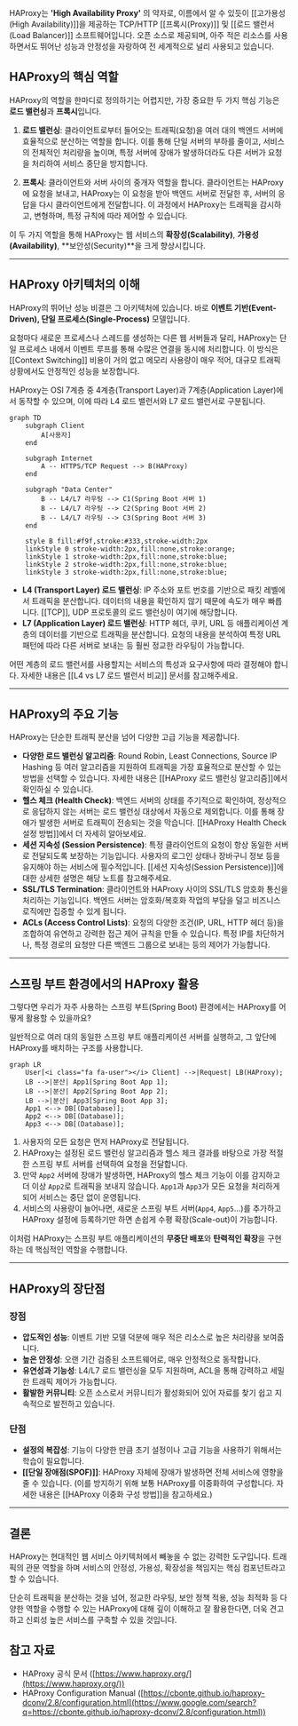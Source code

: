 HAProxy는 **'High Availability Proxy'** 의 약자로, 이름에서 알 수 있듯이 [[고가용성(High Availability)]]을 제공하는 TCP/HTTP [[프록시(Proxy)]] 및 [[로드 밸런서(Load Balancer)]] 소프트웨어입니다. 오픈 소스로 제공되며, 아주 적은 리소스를 사용하면서도 뛰어난 성능과 안정성을 자랑하여 전 세계적으로 널리 사용되고 있습니다.

## HAProxy의 핵심 역할

HAProxy의 역할을 한마디로 정의하기는 어렵지만, 가장 중요한 두 가지 핵심 기능은 **로드 밸런싱**과 **프록시**입니다.

1. **로드 밸런싱**: 클라이언트로부터 들어오는 트래픽(요청)을 여러 대의 백엔드 서버에 효율적으로 분산하는 역할을 합니다. 이를 통해 단일 서버의 부하를 줄이고, 서비스의 전체적인 처리량을 높이며, 특정 서버에 장애가 발생하더라도 다른 서버가 요청을 처리하여 서비스 중단을 방지합니다.
    
2. **프록시**: 클라이언트와 서버 사이의 중개자 역할을 합니다. 클라이언트는 HAProxy에 요청을 보내고, HAProxy는 이 요청을 받아 백엔드 서버로 전달한 후, 서버의 응답을 다시 클라이언트에게 전달합니다. 이 과정에서 HAProxy는 트래픽을 감시하고, 변형하며, 특정 규칙에 따라 제어할 수 있습니다.
    

이 두 가지 역할을 통해 HAProxy는 웹 서비스의 **확장성(Scalability)**, **가용성(Availability)**, **보안성(Security)**을 크게 향상시킵니다.

---

## HAProxy 아키텍처의 이해

HAProxy의 뛰어난 성능 비결은 그 아키텍처에 있습니다. 바로 **이벤트 기반(Event-Driven), 단일 프로세스(Single-Process)** 모델입니다.

요청마다 새로운 프로세스나 스레드를 생성하는 다른 웹 서버들과 달리, HAProxy는 단일 프로세스 내에서 이벤트 루프를 통해 수많은 연결을 동시에 처리합니다. 이 방식은 [[Context Switching]] 비용이 거의 없고 메모리 사용량이 매우 적어, 대규모 트래픽 상황에서도 안정적인 성능을 보장합니다.

HAProxy는 OSI 7계층 중 4계층(Transport Layer)과 7계층(Application Layer)에서 동작할 수 있으며, 이에 따라 L4 로드 밸런서와 L7 로드 밸런서로 구분됩니다.

```mermaid
graph TD
    subgraph Client
        A[사용자]
    end

    subgraph Internet
        A -- HTTPS/TCP Request --> B(HAProxy)
    end

    subgraph "Data Center"
        B -- L4/L7 라우팅 --> C1(Spring Boot 서버 1)
        B -- L4/L7 라우팅 --> C2(Spring Boot 서버 2)
        B -- L4/L7 라우팅 --> C3(Spring Boot 서버 3)
    end

    style B fill:#f9f,stroke:#333,stroke-width:2px
    linkStyle 0 stroke-width:2px,fill:none,stroke:orange;
    linkStyle 1 stroke-width:2px,fill:none,stroke:blue;
    linkStyle 2 stroke-width:2px,fill:none,stroke:blue;
    linkStyle 3 stroke-width:2px,fill:none,stroke:blue;
```

- **L4 (Transport Layer) 로드 밸런싱**: IP 주소와 포트 번호를 기반으로 패킷 레벨에서 트래픽을 분산합니다. 데이터의 내용을 확인하지 않기 때문에 속도가 매우 빠릅니다. [[TCP]], UDP 프로토콜의 로드 밸런싱이 여기에 해당합니다.
- **L7 (Application Layer) 로드 밸런싱**: HTTP 헤더, 쿠키, URL 등 애플리케이션 계층의 데이터를 기반으로 트래픽을 분산합니다. 요청의 내용을 분석하여 특정 URL 패턴에 따라 다른 서버로 보내는 등 훨씬 정교한 라우팅이 가능합니다.

어떤 계층의 로드 밸런서를 사용할지는 서비스의 특성과 요구사항에 따라 결정해야 합니다. 자세한 내용은 [[L4 vs L7 로드 밸런서 비교]] 문서를 참고해주세요.

---

## HAProxy의 주요 기능

HAProxy는 단순한 트래픽 분산을 넘어 다양한 고급 기능을 제공합니다.

- **다양한 로드 밸런싱 알고리즘**: Round Robin, Least Connections, Source IP Hashing 등 여러 알고리즘을 지원하여 트래픽을 가장 효율적으로 분산할 수 있는 방법을 선택할 수 있습니다. 자세한 내용은 [[HAProxy 로드 밸런싱 알고리즘]]에서 확인하실 수 있습니다.
- **헬스 체크 (Health Check)**: 백엔드 서버의 상태를 주기적으로 확인하여, 정상적으로 응답하지 않는 서버는 로드 밸런싱 대상에서 자동으로 제외합니다. 이를 통해 장애가 발생한 서버로 트래픽이 전송되는 것을 막습니다. [[HAProxy Health Check 설정 방법]]에서 더 자세히 알아보세요.
- **세션 지속성 (Session Persistence)**: 특정 클라이언트의 요청이 항상 동일한 서버로 전달되도록 보장하는 기능입니다. 사용자의 로그인 상태나 장바구니 정보 등을 유지해야 하는 서비스에 필수적입니다. [[세션 지속성(Session Persistence)]]에 대한 상세한 설명은 해당 노트를 참고해주세요.
- **SSL/TLS Termination**: 클라이언트와 HAProxy 사이의 SSL/TLS 암호화 통신을 처리하는 기능입니다. 백엔드 서버는 암호화/복호화 작업의 부담을 덜고 비즈니스 로직에만 집중할 수 있게 됩니다.
- **ACLs (Access Control Lists)**: 요청의 다양한 조건(IP, URL, HTTP 헤더 등)을 조합하여 유연하고 강력한 접근 제어 규칙을 만들 수 있습니다. 특정 IP를 차단하거나, 특정 경로의 요청만 다른 백엔드 그룹으로 보내는 등의 제어가 가능합니다.

---

## 스프링 부트 환경에서의 HAProxy 활용

그렇다면 우리가 자주 사용하는 스프링 부트(Spring Boot) 환경에서는 HAProxy를 어떻게 활용할 수 있을까요?

일반적으로 여러 대의 동일한 스프링 부트 애플리케이션 서버를 실행하고, 그 앞단에 HAProxy를 배치하는 구조를 사용합니다.

```mermaid
graph LR
    User[<i class="fa fa-user"></i> Client] -->|Request| LB(HAProxy);
    LB -->|분산| App1[Spring Boot App 1];
    LB -->|분산| App2[Spring Boot App 2];
    LB -->|분산| App3[Spring Boot App 3];
    App1 <--> DB[(Database)];
    App2 <--> DB[(Database)];
    App3 <--> DB[(Database)];
```

1. 사용자의 모든 요청은 먼저 HAProxy로 전달됩니다.
2. HAProxy는 설정된 로드 밸런싱 알고리즘과 헬스 체크 결과를 바탕으로 가장 적절한 스프링 부트 서버를 선택하여 요청을 전달합니다.
3. 만약 `App2` 서버에 장애가 발생하면, HAProxy의 헬스 체크 기능이 이를 감지하고 더 이상 `App2`로 트래픽을 보내지 않습니다. `App1`과 `App3`가 모든 요청을 처리하게 되어 서비스는 중단 없이 운영됩니다.
4. 서비스의 사용량이 늘어나면, 새로운 스프링 부트 서버(`App4`, `App5`...)를 추가하고 HAProxy 설정에 등록하기만 하면 손쉽게 수평 확장(Scale-out)이 가능합니다.

이처럼 HAProxy는 스프링 부트 애플리케이션의 **무중단 배포**와 **탄력적인 확장**을 구현하는 데 핵심적인 역할을 수행합니다.

---

## HAProxy의 장단점

### 장점

- **압도적인 성능**: 이벤트 기반 모델 덕분에 매우 적은 리소스로 높은 처리량을 보여줍니다.
- **높은 안정성**: 오랜 기간 검증된 소프트웨어로, 매우 안정적으로 동작합니다.
- **유연성과 기능성**: L4/L7 로드 밸런싱을 모두 지원하며, ACL을 통해 강력하고 세밀한 트래픽 제어가 가능합니다.
- **활발한 커뮤니티**: 오픈 소스로서 커뮤니티가 활성화되어 있어 자료를 찾기 쉽고 지속적으로 발전하고 있습니다.

### 단점

- **설정의 복잡성**: 기능이 다양한 만큼 초기 설정이나 고급 기능을 사용하기 위해서는 학습이 필요합니다.
- **[[단일 장애점(SPOF)]]**: HAProxy 자체에 장애가 발생하면 전체 서비스에 영향을 줄 수 있습니다. (이를 방지하기 위해 보통 HAProxy를 이중화하여 구성합니다. 자세한 내용은 [[HAProxy 이중화 구성 방법]]을 참고하세요.)

---

## 결론

HAProxy는 현대적인 웹 서비스 아키텍처에서 빼놓을 수 없는 강력한 도구입니다. 트래픽의 관문 역할을 하며 서비스의 안정성, 가용성, 확장성을 책임지는 핵심 컴포넌트라고 할 수 있습니다.

단순히 트래픽을 분산하는 것을 넘어, 정교한 라우팅, 보안 정책 적용, 성능 최적화 등 다양한 역할을 수행할 수 있는 HAProxy에 대해 깊이 이해하고 잘 활용한다면, 더욱 견고하고 신뢰성 높은 서비스를 구축할 수 있을 것입니다.

## 참고 자료

- HAProxy 공식 문서 ([https://www.haproxy.org/](https://www.haproxy.org/))
- HAProxy Configuration Manual ([https://cbonte.github.io/haproxy-dconv/2.8/configuration.html](https://www.google.com/search?q=https://cbonte.github.io/haproxy-dconv/2.8/configuration.html))
